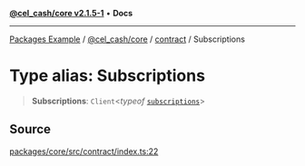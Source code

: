 [**@cel_cash/core v2.1.5-1**](../../README.md) • **Docs**

***

[Packages Example](../../../../README.md) / [@cel\_cash/core](../../README.md) / [contract](../README.md) / Subscriptions

# Type alias: Subscriptions

> **Subscriptions**: `Client`\<*typeof* [`subscriptions`](../variables/subscriptions.md)\>

## Source

[packages/core/src/contract/index.ts:22](https://github.com/Pyxlab/celcash/blob/a34e89ae69c9dcb41ba66226cb05c8c8b83b7cf4/packages/core/src/contract/index.ts#L22)
